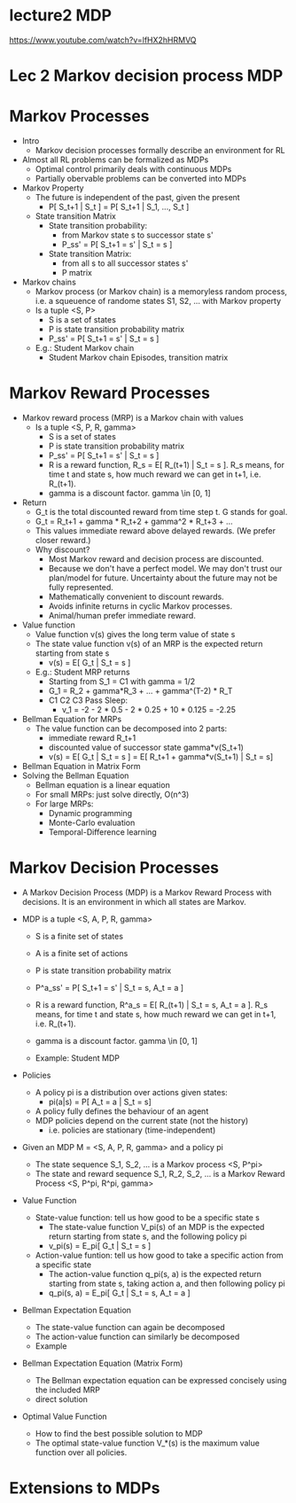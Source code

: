 # lecture2 MDP

https://www.youtube.com/watch?v=lfHX2hHRMVQ


# Lec 2 Markov decision process MDP

# Markov Processes
- Intro
    - Markov decision  processes formally describe an environment for RL
- Almost all RL problems can be formalized as MDPs
    - Optimal control primarily deals with continuous MDPs
    - Partially obervable problems can be converted into MDPs
- Markov Property
    - The future is independent of the past, given the present
        - P[ S_t+1 | S_t ] = P[ S_t+1 | S_1, ..., S_t ]
    - State transition Matrix
        - State transition probability: 
            - from Markov state s to successor state s'
            - P_ss' = P[ S_t+1 = s' | S_t = s ]
        - State transition Matrix: 
            - from all s to all successor states s'
            - P matrix
- Markov chains
    - Markov process (or Markov chain) is a memoryless random process, i.e. a squeuence of randome states S1, S2, ... with Markov property
    - Is a tuple <S, P>
        - S is a set of states
        - P is state transition probability matrix
        - P_ss' = P[ S_t+1 = s' | S_t = s ]
    - E.g.: Student Markov chain 
        - Student Markov chain Episodes, transition matrix

# Markov Reward Processes
- Markov reward process (MRP) is a Markov chain with values
    - Is a tuple <S, P, R, gamma>
        - S is a set of states
        - P is state transition probability matrix
        - P_ss' = P[ S_t+1 = s' | S_t = s ]
        - R is a reward function, R_s = E[ R_(t+1) | S_t = s ]. R_s means, for time t and state s, how much reward we can get in t+1, i.e. R_(t+1).
        - gamma is a discount factor. gamma \in [0, 1]
- Return
    - G_t is the total discounted reward from time step t. G stands for goal.
    - G_t = R_t+1 + gamma * R_t+2 + gamma^2 * R_t+3 + …
    - This values immediate reward above delayed rewards. (We prefer closer reward.)
    - Why discount?
        - Most Markov reward and decision process are discounted.
        - Because we don't have a perfect model. We may don't trust our plan/model for future. Uncertainty about the future may not be fully represented.
        - Mathematically  convenient to discount rewards.
        - Avoids infinite returns in cyclic Markov processes.
        - Animal/human prefer immediate reward.
- Value function
    - Value function v(s) gives the long term value of state s
    - The state value function v(s) of an MRP is the expected return starting from state s
        - v(s) = E[ G_t | S_t = s ]
    - E.g.: Student MRP returns
        - Starting from S_1 = C1 with gamma = 1/2
        - G_1 = R_2 + gamma*R_3 + ... + gamma^(T-2) * R_T
        - C1 C2 C3 Pass Sleep:
          - v_1  = -2 - 2 * 0.5 - 2 * 0.25 + 10 * 0.125 = -2.25
- Bellman Equation for MRPs
    - The value function can be decomposed into 2 parts:
      - immediate reward R_t+1
      - discounted value of successor state gamma*v(S_t+1)
      - v(s) = E[ G_t | S_t = s ]
            = E[ R_t+1 + gamma*v(S_t+1) | S_t = s]
- Bellman Equation in Matrix Form
- Solving the Bellman Equation
    - Bellman equation is a linear equation
    - For small MRPs: just solve directly, O(n^3)
    - For large MRPs:
        - Dynamic programming
        - Monte-Carlo evaluation
        - Temporal-Difference learning

# Markov Decision Processes
- A Markov Decision Process (MDP) is a Markov Reward Process with decisions. It is an environment in which all states are Markov.
- MDP is a tuple <S, A, P, R, gamma>
    - S is a finite set of states
    - A is a finite set of actions
    - P is state transition probability matrix
    - P^a_ss' = P[ S_t+1 = s' | S_t = s, A_t = a ]
    - R is a reward function, R^a_s = E[ R_(t+1) | S_t = s, A_t = a ]. R_s means, for time t and state s, how much reward we can get in t+1, i.e. R_(t+1).
    - gamma is a discount factor. gamma \in [0, 1]

    - Example: Student MDP

- Policies
    - A policy pi is a distribution over actions given states:
      - pi(a|s) = P[ A_t = a | S_t = s]
    - A policy fully defines the behaviour of an agent
    - MDP policies depend on the current state (not the history)
      - i.e. policies are stationary (time-independent)

- Given an MDP M = <S, A, P, R, gamma> and a policy pi
    - The state sequence S_1, S_2, ... is a Markov process <S, P^pi>
    - The state and reward sequence S_1, R_2, S_2, ... is a Markov Reward Process <S, P^pi, R^pi, gamma>

- Value Function
    - State-value function: tell us how good to be a specific state s
      - The state-value function V_pi(s) of an MDP is the expected return starting from state s, and the following policy pi
      - v_pi(s) = E_pi[ G_t | S_t = s ]
    - Action-value funtion: tell us how good to take a specific action from a specific state
      - The action-value function q_pi(s, a) is the expected return starting from state s, taking action a, and then following policy pi
      - q_pi(s, a) = E_pi[ G_t | S_t = s, A_t = a ]
- Bellman Expectation Equation
    - The state-value function can again be decomposed 
    - The action-value function can similarly be decomposed
    - Example
- Bellman Expectation Equation (Matrix Form)
    - The Bellman expectation equation can be expressed concisely using the included MRP
    - direct solution


- Optimal Value Function
    - How to find the best  possible solution to MDP
    - The optimal state-value function V_*(s) is the maximum value function over all policies.


# Extensions to MDPs

